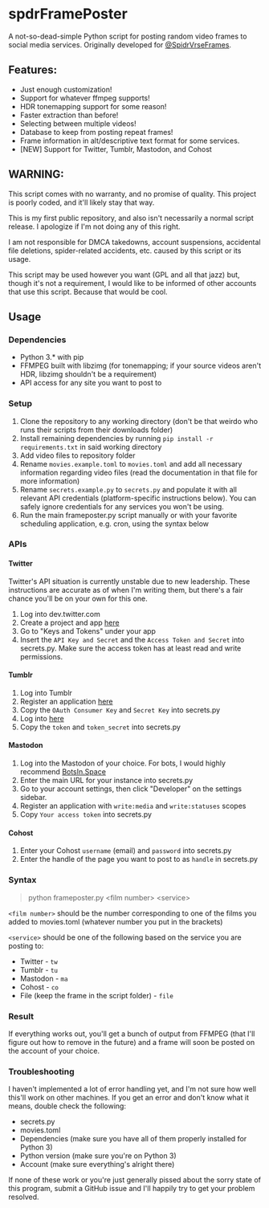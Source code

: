 # spdrFramePoster
A not-so-dead-simple Python script for posting random video frames to social media services. Originally developed for [@SpidrVrseFrames](twitter.com/spidrVrseFrames).
## Features:
 - Just enough customization!
 - Support for whatever ffmpeg supports!
 - HDR tonemapping support for some reason!
 - Faster extraction than before!
 - Selecting between multiple videos!
 - Database to keep from posting repeat frames!
 - Frame information in alt/descriptive text format for some services.
 - [NEW] Support for Twitter, Tumblr, Mastodon, and Cohost
## WARNING:
This script comes with no warranty, and no promise of quality. This project is poorly coded, and it'll likely stay that way.

This is my first public repository, and also isn't necessarily a normal script release. I apologize if I'm not doing any of this right.

I am not responsible for DMCA takedowns, account suspensions, accidental file deletions, spider-related accidents, etc. caused by this script or its usage.

This script may be used however you want (GPL and all that jazz) but, though it's not a requirement, I would like to be informed of other accounts that use this script. Because that would be cool.
## Usage
### Dependencies
- Python 3\.* with pip
- FFMPEG built with libzimg (for tonemapping; if your source videos aren't HDR, libzimg shouldn't be a requirement)
- API access for any site you want to post to
### Setup
1. Clone the repository to any working directory (don't be that weirdo who runs their scripts from their downloads folder)
2. Install remaining dependencies by running `pip install -r requirements.txt` in said working directory
3. Add video files to repository folder
4. Rename `movies.example.toml` to `movies.toml` and add all necessary information regarding video files (read the documentation in that file for more information)
5. Rename `secrets.example.py` to `secrets.py` and populate it with all relevant API credentials (platform-specific instructions below). You can safely ignore credentials for any services you won't be using.
5. Run the main frameposter.py script manually or with your favorite scheduling application, e.g. cron, using the syntax below
### APIs
#### Twitter
Twitter's API situation is currently unstable due to new leadership. These instructions are accurate as of when I'm writing them, but there's a fair chance you'll be on your own for this one.
1. Log into dev.twitter.com
2. Create a project and app [here](https://developer.twitter.com/en/portal/projects-and-apps)
3. Go to "Keys and Tokens" under your app
4. Insert the `API Key and Secret` and the `Access Token and Secret` into secrets.py. Make sure the access token has at least read and write permissions.
#### Tumblr
1. Log into Tumblr
2. Register an application [here](https://www.tumblr.com/oauth/apps)
3. Copy the `OAuth Consumer Key` and `Secret Key` into secrets.py
4. Log into [here](https://api.tumblr.com/console/calls/user/info)
5. Copy the `token` and `token_secret` into secrets.py
#### Mastodon
1. Log into the Mastodon of your choice. For bots, I would highly recommend [BotsIn.Space](https://botsin.space)
2. Enter the main URL for your instance into secrets.py
3. Go to your account settings, then click "Developer" on the settings sidebar.
4. Register an application with `write:media` and `write:statuses` scopes
5. Copy `Your access token` into secrets.py
#### Cohost
1. Enter your Cohost `username` (email) and `password` into secrets.py
2. Enter the handle of the page you want to post to as `handle` in secrets.py
### Syntax
> python frameposter.py \<film number\> \<service\>
 
`<film number>` should be the number corresponding to one of the films you added to movies.toml (whatever number you put in the brackets)

`<service>` should be one of the following based on the service you are posting to:
- Twitter - `tw`
- Tumblr - `tu`
- Mastodon - `ma`
- Cohost - `co`
- File (keep the frame in the script folder) - `file`
### Result
If everything works out, you'll get a bunch of output from FFMPEG (that I'll figure out how to remove in the future) and a frame will soon be posted on the account of your choice. 
### Troubleshooting
I haven't implemented a lot of error handling yet, and I'm not sure how well this'll work on other machines. If you get an error and don't know what it means, double check the following:
 - secrets.py
 - movies.toml
 - Dependencies (make sure you have all of them properly installed for Python 3)
 - Python version (make sure you're on Python 3)
 - Account (make sure everything's alright there)
 
If none of these work or you're just generally pissed about the sorry state of this program, submit a GitHub issue and I'll happily try to get your problem resolved.
